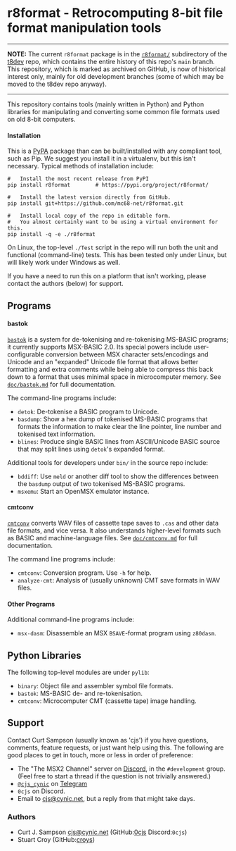 r8format - Retrocomputing 8-bit file format manipulation tools
==============================================================

----------------------------------------------------------------------

__NOTE:__ The current `r8format` package is in the [`r8format/`]
subdirectory of the [t8dev] repo, which contains the entire history of this
repo's `main` branch. This repository, which is marked as archived on
GitHub, is now of historical interest only, mainly for old development
branches (some of which may be moved to the t8dev repo anyway).

[`r8format/`]: https://github.com/mc68-net/t8dev/blob/main/r8format/
[t8dev]: https://github.com/mc68-net/t8dev

----------------------------------------------------------------------

This repository contains tools (mainly written in Python) and Python
libraries for manipulating and converting some common file formats
used on old 8-bit computers.

#### Installation

This is a [PyPA] package than can be built/installed with any compliant
tool, such as Pip. We suggest you install it in a virtualenv, but this
isn't necessary. Typical methods of installation include:

    #   Install the most recent release from PyPI
    pip install r8format        # https://pypi.org/project/r8format/

    #   Install the latest version directly from GitHub.
    pip install git+https://github.com/mc68-net/r8format.git

    #   Install local copy of the repo in editable form.
    #   You almost certainly want to be using a virtual environment for this.
    pip install -q -e ./r8format

On Linux, the top-level `./Test` script in the repo will run both the
unit and functional (command-line) tests. This has been tested only
under Linux, but will likely work under Windows as well.

If you have a need to run this on a platform that isn't working, please
contact the authors (below) for support.


Programs
--------

#### bastok

[`bastok`][bt] is a system for de-tokenising and re-tokenising MS-BASIC
programs; it currently supports MSX-BASIC 2.0. Its special powers include
user-configurable conversion between MSX character sets/encodings and
Unicode and an "expanded" Unicode file format that allows better formatting
and extra comments while being able to compress this back down to a format
that uses minimal space in microcomputer memory. See [`doc/bastok.md`][bt]
for full documentation.

The command-line programs include:
- `detok`: De-tokenise a BASIC program to Unicode.
- `basdump`: Show a hex dump of tokenised MS-BASIC programs that formats
  the information to make clear the line pointer, line number and tokenised
  text information.
- `blines`: Produce single BASIC lines from ASCII/Unicode BASIC source that
  may split lines using `detok`'s expanded format.

Additional tools for developers under `bin/` in the source repo include:
- `bddiff`: Use `meld` or another diff tool to show the differences between
  the `basdump` output of two tokenised MS-BASIC programs.
- `msxemu`: Start an OpenMSX emulator instance.

#### cmtconv

[`cmtconv`][cc] converts WAV files of cassette tape saves to `.cas` and
other data file formats, and vice versa. It also understands higher-level
formats such as BASIC and machine-language files. See
[`doc/cmtconv.md`][cc] for full documentation.

The command line programs include:
- `cmtconv`: Conversion program. Use `-h` for help.
- `analyze-cmt`: Analysis of (usually unknown) CMT save formats in WAV files.

#### Other Programs

Additional command-line programs include:
- `msx-dasm`: Disassemble an MSX `BSAVE`-format program using `z80dasm`.


Python Libraries
----------------

The following top-level modules are under `pylib`:
- `binary`: Object file and assembler symbol file formats.
- `bastok`: MS-BASIC de- and re-tokenisation.
- `cmtconv`: Microcomputer CMT (cassette tape) image handling.


Support
-------

Contact Curt Sampson (usually known as 'cjs') if you have questions,
comments, feature requests, or just want help using this. The following are
good places to get in touch, more or less in order of preference:
- The "The MSX2 Channel" server on [Discord], in the `#development` group.
  (Feel free to start a thread if the question is not trivially answered.)
- [`@cjs_cynic`] on [Telegram]
- `0cjs` on Discord.
- Email to <cjs@cynic.net>, but a reply from that might take days.

### Authors

- Curt J. Sampson <cjs@cynic.net> (GitHub:[0cjs] Discord:`0cjs`)
- Stuart Croy (GitHub:[croys])



<!-------------------------------------------------------------------->
[PyPA]: https://packaging.python.org/en/latest/specifications/

<!-- Programs -->
[bt]: ./doc/bastok.md
[cc]: ./doc/cmtconv.md

<!-- Support and Authors -->
[0cjs]: https://github.com/0cjs
[`@cjs_cynic`]: https://t.me/cjs_cynic
[croys]: https://github.com/croys
[discord]: https://discord.com
[telegram]: https://telegram.org
